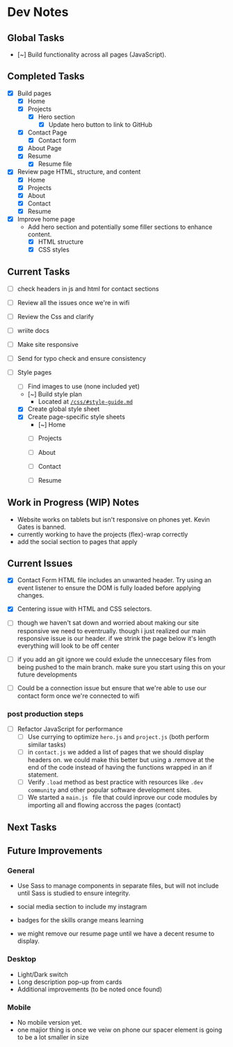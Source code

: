 # Dev Notes

## Global Tasks
- [~] Build functionality across all pages (JavaScript). <!-- To be refactored later -->

## Completed Tasks
- [x] Build pages
  - [x] Home
  - [x] Projects
    - [x] Hero section
      - [x] Update hero button to link to GitHub
  - [x] Contact Page
    - [x] Contact form
  - [x] About Page
  - [x] Resume
    - [x] Resume file
- [x] Review page HTML, structure, and content
  - [x] Home
  - [x] Projects
  - [x] About
  - [x] Contact
  - [x] Resume
- [x] Improve home page
  - Add hero section and potentially some filler sections to enhance content.
    - [x] HTML structure
    - [x] CSS styles

## Current Tasks

- [ ] check headers in js and html for contact sections
- [ ] Review all the issues once we're in wifi 
- [ ] Review the Css and clarify 
- [ ] wriite docs 
- [ ] Make site responsive <!-- Important pre launch step -->

- [ ] Send for typo check and ensure consistency

- [ ] Style pages
  - [ ] Find images to use (none included yet) <!-- important pre launch step -->
  - [~] Build style plan <!-- Current task as of 10 PM 7/17 -->
    - Located at [`/css/#style-guide.md`](#) <!-- Verify this link before committing -->
  - [x] Create global style sheet
  - [x] Create page-specific style sheets <!-- we found most of these useless -->
    - [~] Home
    - [ ] Projects
    - [ ] About
    - [ ] Contact
    - [ ] Resume



## Work in Progress (WIP) Notes
- Website works on tablets but isn't responsive on phones yet. Kevin Gates is banned.
- currently working to have the projects (flex)-wrap correctly
- add the social section to pages that apply


## Current Issues
- [x] Contact Form HTML file includes an unwanted header. Try using an event listener to ensure the DOM is fully loaded before applying changes.
- [x] Centering issue with HTML and CSS selectors.
- [ ] though we haven't sat down and worried about making our site responsive we need to eventrually.
  though i just realized our main responsive issue is our header. if we strink the page below it's length everything will look to be off center
- [ ] if you add an git ignore we could exlude the unneccesary files from being pushed to the main branch. make sure you start using this on your future developments
- [ ] Could be a connection issue but ensure that we're able to use our contact form once we're connected to wifi


### post production steps
- [ ] Refactor JavaScript for performance
  - [ ] Use currying to optimize `hero.js` and `project.js` (both perform similar tasks)
  - [ ] in `contact.js` we added a list of pages that we should display headers on. we could make this better but using a .remove at the end of the code instead of having the functions wrapped in an if statement.
  - [ ] Verify `.load` method as best practice with resources like `.dev community` and other popular software development sites.
  - [ ] We started a `main.js ` file that could inprove our code modules by importing all and flowing accross the pages (contact)

## Next Tasks

## Future Improvements

### General
- Use Sass to manage components in separate files, but will not include until Sass is studied to ensure integrity.
- social media section to include my instagram
- badges for the skills orange means learning

- we might remove our resume page until we have a decent resume to display. 


### Desktop
- Light/Dark switch
- Long description pop-up from cards
- Additional improvements (to be noted once found)

### Mobile
- No mobile version yet.
- one majior thing is once we veiw on phone our spacer element is going to be a lot smaller in size

